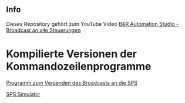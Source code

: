 ## Info
Dieses Repository gehört zum YouTube Video [B&R Automation Studio - Broadcast an alle Steuerungen](https://youtu.be/qLDt5sKJ_ig)

# Kompilierte Versionen der Kommandozeilenprogramme
[Programm zum Versenden des Broadcasts an die SPS](https://github.com/developsessions/b-r-udp-broadcast/raw/master/Visual%20Studio/UdpBroadcast/bin/Release/UdpBroadcast.exe)

[SPS Simulator](https://github.com/developsessions/b-r-udp-broadcast/raw/master/Visual%20Studio/UdpPlc/bin/Release/UdpPlc.exe)
